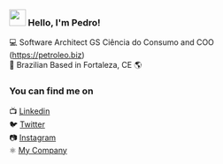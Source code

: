 ### <img src="https://media.giphy.com/media/hvRJCLFzcasrR4ia7z/giphy.gif" width="30px"> Hello, I'm Pedro!

💻 Software Architect GS Ciência do Consumo and COO (https://petroleo.biz) <br>
🏡 Brazilian
Based in Fortaleza, CE  🌎

### You can find me on

📺 [Linkedin](https://www.linkedin.com/in/getderivedpedro/) <br>
🐦 [Twitter](https://twitter.com/anotherpedroo) <br>
📷 [Instagram](https://instagram.com/pedro.exs) <br>
⚛️ [My Company](https://easydados.com) <br>


